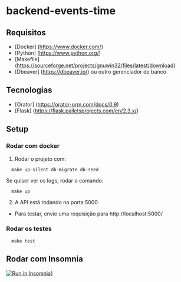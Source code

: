 # backend-events-time

## Requisitos
- [Docker] (https://www.docker.com/)
- [Python] (https://www.python.org/)
- [Makefile] (https://sourceforge.net/projects/gnuwin32/files/latest/download)
- [Dbeaver] (https://dbeaver.io/) ou outro gerenciador de banco

## Tecnologias
- [Orator] (https://orator-orm.com/docs/0.9)
- [Flask] (https://flask.palletsprojects.com/en/2.3.x/)

## Setup

### Rodar com docker

1. Rodar o projeto com:
```
  make up-silent db-migrate db-seed
```
Se quiser ver os logs, rodar o comando:
```
  make up
```
2. A API está rodando na porta 5000
  - Para testar, envie uma requisição para http://localhost:5000/

### Rodar os testes
```
  make test
```

## Rodar com Insomnia
[![Run in Insomnia}](https://insomnia.rest/images/run.svg)](https://insomnia.rest/run/?label=Events%20Time&uri=https%3A%2F%2Fraw.githubusercontent.com%2Fvictorkoji%2Fbackend-events-time%2Fmain%2Finsomnia_api.json%3Ftoken%3DGHSAT0AAAAAACD4GJIJ4U4KNIYHG7OEZVXEZFMXDEQ)
